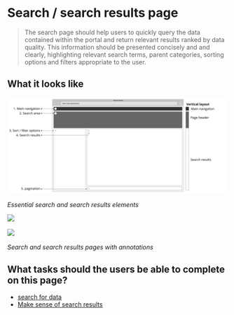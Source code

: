 # Search / search results page

> The search page should help users to quickly query the data contained within the portal and return relevant results ranked by data quality. This information should be presented concisely and and clearly, highlighting relevant search terms, parent categories, sorting options and filters appropriate to the user.


## What it looks like

![Home heading](../../_media/overview/3.results.png)

*Essential search and search results elements*

<a href="/dd3-wireframes/_media/overview/homepage/wireframe-home-annotations.png" target="_blank"><img src="/dd3-wireframes/_media/stage-1/homepage/wireframe-home-annotations.png" data-no-zoom/></a>

<a href="/dd3-wireframes/_media/overview/homepage/wireframe-home-annotations.png" target="_blank"><img src="/dd3-wireframes/_media/stage-1/homepage/wireframe-home-annotations.png" data-no-zoom/></a>

*Search and search results pages with annotations*

<!-- tabs:start -->

<!-- #### **Wireframe**

<a href="/dd3-wireframes/_media/overview/1.landing.png" target="_blank"><img src="/dd3-wireframes/_media/overview/1.landing.png" data-no-zoom/></a> -->

<!-- ![Explore - Home](../../_media/overview/1.landing.png ":no-zoom") -->

<!-- #### **Example**

<a href="/dd3-wireframes/_media/stage-1/homepage/wireframe-home.png" target="_blank"><img src="/dd3-wireframes/_media/stage-1/homepage/wireframe-home.png" data-no-zoom/></a> -->

<!-- ![Explore - Home](../../_media/stage-1/homepage/wireframe-home.png) -->

<!-- #### **Example with comments**

<a href="/dd3-wireframes/_media/overview/homepage/wireframe-home-annotations.png" target="_blank"><img src="/dd3-wireframes/_media/stage-1/homepage/wireframe-home-annotations.png" data-no-zoom/></a> -->

<!-- ![Explore - Home](../../_media/stage-1/homepage/wireframe-home-annotations.png) -->

<!-- tabs:end -->

## What tasks should the users be able to complete on this page?

* [search for data](main-content/steps/search-for-data)
* [Make sense of search results](main-content/steps/make-sense-of-search-results)



